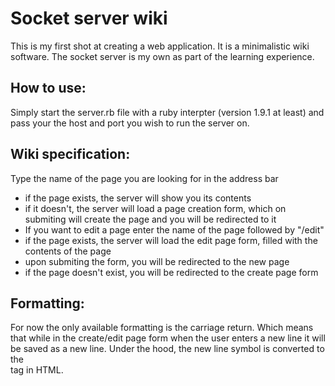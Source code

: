 # Socket server wiki

This is my first shot at creating a web application.
It is a minimalistic wiki software.
The socket server is my own as part of the learning experience.

## How to use:
Simply start the server.rb file with a ruby interpter (version 1.9.1 at least)
and pass your the host and port you wish to run the server on.
 
## Wiki specification:
Type the name of the page you are looking for in the address bar 
* if the page exists, the server will show you its contents
* if it doesn't, the server will load a page creation form, which on submiting will create the page and you will be redirected to it 
* If you want to edit a page enter the name of the page followed by "/edit"
* if the page exists, the server will load the edit page form, filled with the contents of the page 
* upon submiting the form, you will be redirected to the new page 
* if the page doesn't exist, you will be redirected to the create page form

## Formatting:
For now the only available formatting is the carriage return.
Which means that while in the create/edit page form when the user enters a new line
it will be saved as a new line. Under the hood, the new line symbol
is converted to the <br> tag in HTML.
